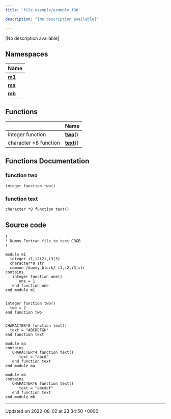 ```yaml
---
title: 'file example/example.f90'

description: "[No description available]"

---
```







[No description available]

## Namespaces

| Name           |
| -------------- |
| **[m1](/documentation/code/colliderbit_development/namespaces/namespacem1/)**  |
| **[ma](/documentation/code/colliderbit_development/namespaces/namespacema/)**  |
| **[mb](/documentation/code/colliderbit_development/namespaces/namespacemb/)**  |

## Functions

|                | Name           |
| -------------- | -------------- |
| integer function | **[two](/documentation/code/colliderbit_development/files/example_8f90/#function-two)**() |
| character *8 function | **[text](/documentation/code/colliderbit_development/files/example_8f90/#function-text)**() |


## Functions Documentation

### function two

```
integer function two()
```


### function text

```
character *8 function text()
```




## Source code

```
!
! Dummy Fortran file to test CBGB
!

module m1
  integer i1,i2(2),i3(3)
  character*8 str
  common /dummy_block/ i1,i2,i3,str
contains
   integer function one()
      one = 1
   end function one
end module m1


integer function two()
  two = 2
end function two


CHARACTER*8 function text()
  text = "ABCDEFGH"
end function text

module ma
contains
   CHARACTER*4 function text()
      text = "abcd"
   end function text
end module ma

module mb
contains
   CHARACTER*6 function text()
      text = "abcdef"
   end function text
end module mb
```


-------------------------------

Updated on 2022-08-02 at 23:34:50 +0000
